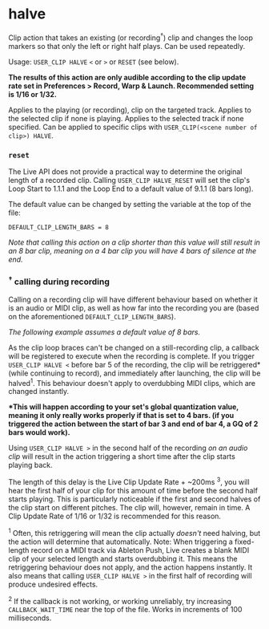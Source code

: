 # halve

Clip action that takes an existing (or recording<sup>†</sup>) clip and changes the loop markers so that only the left or right half plays. Can be used repeatedly.

Usage: `USER_CLIP HALVE` `<` or `>` or `RESET` (see below).

__The results of this action are only audible according to the clip update rate set in Preferences > Record, Warp & Launch. Recommended setting is 1/16 or 1/32.__

Applies to the playing (or recording), clip on the targeted track. Applies to the selected clip if none is playing. Applies to the selected track if none specified. Can be applied to specific clips with `USER_CLIP(<scene number of clip>) HALVE`.

### `reset`

The Live API does not provide a practical way to determine the original length of a recorded clip. Calling `USER_CLIP HALVE_RESET` will set the clip's Loop Start to 1.1.1 and the Loop End to a default value of 9.1.1 (8 bars long).

The default value can be changed by setting the variable at the top of the file:

`DEFAULT_CLIP_LENGTH_BARS = 8`

_Note that calling this action on a clip shorter than this value will still result in an 8 bar clip, meaning on a 4 bar clip you will have 4 bars of silence at the end._

### <sup>†</sup> calling during recording

Calling on a recording clip will have different behaviour based on whether it is an audio or MIDI clip, as well as how far into the recording you are (based on the aforementioned `DEFAULT_CLIP_LENGTH_BARS`).

_The following example assumes a default value of 8 bars._

As the clip loop braces can't be changed on a still-recording clip, a callback will be registered to execute when the recording is complete. If you trigger `USER_CLIP HALVE <` before bar 5 of the recording, the clip will be retriggered* (while continuing to record), and immediately after launching, the clip will be halved<sup>1</sup>. This behaviour doesn't apply to overdubbing MIDI clips, which are changed instantly.

__*This will happen according to your set's global quantization value, meaning it only really works properly if that is set to 4 bars. (if you triggered the action between the start of bar 3 and end of bar 4, a GQ of 2 bars would work).__

Using `USER_CLIP HALVE >` in the second half of the recording _on an audio clip_ will result in the action triggering a short time after the clip starts playing back.

The length of this delay is the Live Clip Update Rate + ~200ms <sup>3</sup>, you will hear the first half of your clip for this amount of time before the second half starts playing. This is particularly noticeable if the first and second halves of the clip start on different pitches. The clip will, however, remain in time. A Clip Update Rate of 1/16 or 1/32 is recommended for this reason.

<sup>1</sup> Often, this retriggering will mean the clip actually _doesn't_ need halving, but the action will determine that automatically. Note: When triggering a fixed-length record on a MIDI track via Ableton Push, Live creates a blank MIDI clip of your selected length and starts overdubbing it. This means the retriggering behaviour does not apply, and the action happens instantly. It also means that calling `USER_CLIP HALVE >` in the first half of recording will produce undesired effects.

<sup>2</sup> If the callback is not working, or working unreliably, try increasing `CALLBACK_WAIT_TIME` near the top of the file. Works in increments of 100 milliseconds.